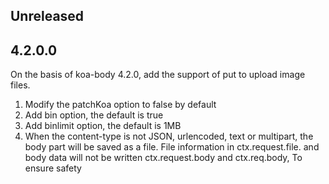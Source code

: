 ## Unreleased


## 4.2.0.0
On the basis of koa-body 4.2.0, add the support of put to upload image files.
1. Modify the patchKoa option to false by default
2. Add bin option, the default is true
3. Add binlimit option, the default is 1MB
4. When the content-type is not JSON, urlencoded, text or multipart, the body part will be saved as a file. File information in ctx.request.file. and body data will not be written ctx.request.body and ctx.req.body, To ensure safety